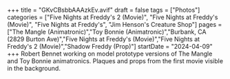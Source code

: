 +++
title = "GKvCBsbbAAAzkEv.avif"
draft = false
tags = ["Photos"]
categories = ["Five Nights at Freddy's 2 (Movie)", "Five Nights at Freddy's (Movie)", "Five Nights at Freddy's", "Jim Henson's Creature Shop"]
pages = ["The Mangle (Animatronic)","Toy Bonnie (Animatronic)","Burbank, CA (2829 Burton Ave)","Five Nights at Freddy's (Movie)","Five Nights at Freddy's 2 (Movie)","Shadow Freddy (Prop)"]
startDate = "2024-04-09"
+++
Robert Bennet working on model prototype versions of The Mangle and Toy Bonnie animatronics. Plaques and props from the first movie visible in the background.
